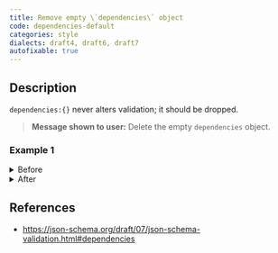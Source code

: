 ```yaml
---
title: Remove empty \`dependencies\` object
code: dependencies-default
categories: style
dialects: draft4, draft6, draft7
autofixable: true
---
```


## Description
`dependencies:{}` never alters validation; it should be dropped.

> **Message shown to user:**
> Delete the empty `dependencies` object.

### Example 1
<details><summary>Before</summary>
```json
{
  "$schema": "http://json-schema.org/draft-07/schema#",
  "type": "object",
  "dependencies": {}
}
```
</details>

<details><summary>After</summary>
```json
{
  "$schema": "http://json-schema.org/draft-07/schema#",
  "type": "object"
}
```
</details>

## References
* <https://json-schema.org/draft/07/json-schema-validation.html#dependencies>
